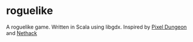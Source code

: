 roguelike
=========

A roguelike game. Written in Scala using libgdx. Inspired by [Pixel Dungeon](http://pixeldungeon.watabou.ru) and [Nethack](http://www.nethack.org)